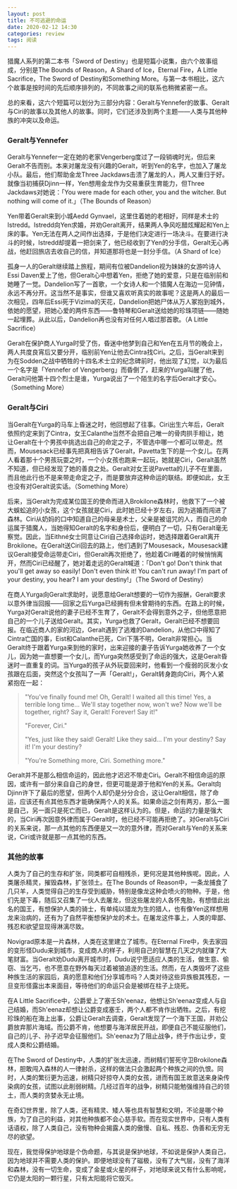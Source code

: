 ```yaml
---
layout: post
title: 不可逃避的命运
date: 2020-02-12 14:30
categories: review
tags: 阅读
---
```


猎魔人系列的第二本书「Sword of Destiny」也是短篇小说集，由六个故事组成，分别是The Bounds of Reason，A Shard of Ice，Eternal Fire，A Little Sacrifice，The Sword of Destiny和Something More。与第一本书相比，这六个故事是按时间的先后顺序排列的，不同故事之间的联系也稍微紧密一点。

总的来看，这六个短篇可以划分为三部分内容：Geralt与Yennefer的故事、Geralt与Ciri的故事以及其他人的故事。同时，它们还涉及到两个主题——人类与其他种族的冲突以及命运。

### Geralt与Yennefer

Geralt与Yennefer一定在她的老家Vengerberg度过了一段销魂时光，但后来Geralt不告而别。本来对屠龙没有兴趣的Geralt，听到Yen的名字，也加入了屠龙小队。最后，他们帮助金龙Three Jackdaws击溃了屠龙的人，两人又重归于好。就像当初捕获Djinn一样，Yen想用金龙作为交易重获生育能力，但Three Jackdaws对她说：「You were made for each other, you and the witcher. But nothing will come of it.」（The Bounds of Reason）

Yen带着Geralt来到小城Aedd Gynvael，这里住着她的老相好，同样是术士的Istredd。Istredd向Yen求婚，并劝Geralt离开，结果两人争风吃醋炫耀起和Yen上床的事。Yen无法在两人之间作出选择，于是他们决定进行一场决斗。在要进行决斗的时候，Istredd却提着一把剑来了，他已经收到了Yen的分手信，Geralt无心再战，他赶回旅店去收自己的信，并知道那将也是一封分手信。（A Shard of Ice）

孤身一人的Geralt继续踏上旅程，期间有位被Dandelion视为妹妹的女游吟诗人Essi Daven爱上了他，但Geralt心中想着Yen，拒绝了她的爱意，只是在临别前和她睡了一觉。Dandelion写了一首歌，一个女诗人和一个猎魔人在海边一见钟情，永远不再分开。这当然不是事实，但谁又喜欢听真实的故事呢？这是两人的最后一次相见，四年后Essi死于Vizima的天花，Dandelion把她尸体从万人冢抱到城外，依她的愿望，把她心爱的两件东西——鲁特琴和Geralt送给她的珍珠项链——随她一起埋葬。从此以后，Dandelion再也没有对任何人唱过那首歌。（A Little Sacrifice）

Geralt在保护商人Yurga时受了伤，昏迷中他梦到自己和Yen在五月节的晚会上，两人共度良宵后又要分开，临别前Yen让他去Cintra找Ciri。之后，当Geralt来到为在Sodden之战中牺牲的十四名术士立的纪念碑前时，他出现了幻觉，以为最后一个名字是「Yennefer of Vengerberg」而昏倒了，赶来的Yurga叫醒了他，Geralt问他第十四个烈士是谁，Yurga说出了一个陌生的名字后Geralt才安心。（Something More）

### Geralt与Ciri

当Geralt在Yurga的马车上昏迷之时，他回想起了往事。Ciri出生六年后，Geralt依照约定来到了Cintra，女王Calanthe当然不会把自己唯一的骨肉拱手相让，她让Geralt在十个男孩中挑选出自己的命定之子，不管选中哪一个都可以带走。然而，Mousesack已经事先把真相告诉了Geralt，Pavetta生下的是一个女儿。在两人看着那十个男孩玩耍之时，一个小女孩也跑来一起玩，她就是Ciri，Geralt虽然不知道，但已经发现了她的善良之处。Geralt对女王说Pavetta的儿子不在里面，而且他此行也不是来带走命定之子，而是要放弃这种命运的联结。即便如此，女王也没有对Geralt说实话。（Something More）

后来，当Geralt为完成某位国王的使命而进入Brokilone森林时，他救下了一个被大蜈蚣追的小女孩，这个女孩就是Ciri，此时她已经十岁左右，因为逃婚而闯进了森林。Ciri从奶妈的口中知道自己的母亲是术士，父亲是被诅咒的人，而自己的命运属于猎魔人，当她得知Geralt的名字和身份后，便明白了一切，只有Geralt毫无察觉。因此，当Eithné女士同意让Ciri自己选择命运时，她选择跟着Geralt离开Brokilone。在Geralt送Ciri回去的路上，他们遇到了Mousesack，Mousesack建议Geralt接受命运带走Ciri，但Geralt再次拒绝了，他趁着Ciri睡着的时候悄悄离开，然而Ciri已经醒了，她对着走远的Geralt喊道：「Don't go! Don't think that you'll get away so easily! Don't even think it! You can't run away! I'm part of your destiny, you hear? I am your destiny!」（The Sword of Destiny）

在商人Yurga向Geralt求助时，说愿意给Geralt想要的一切作为报酬，Geralt要求以意外律当回报——回家之后Yurga已经拥有但未曾期待的东西。在路上的时候，Yurga对Geralt说他的妻子已经不生育了，Geralt不会得到意外之子，但他愿意把自己的一个儿子送给Geralt。其实，Yurga也救了Geralt，Geralt已经不想要回报。在临近商人的家的河边，Geralt遇到了逃难的Dandelion，从他口中得知了Cintra亡国的事，Eist和Calanthe已死，Ciri下落不明，Geralt非常担心。当Geralt终于跟着Yurga来到他的家时，出来迎接的妻子告诉Yurga她收养了一个女儿，因为她一直想要一个女儿，而Yurga突然感受到了命运的强大，这是Geralt昏迷时一直重复的词。当Yurga的孩子从外玩耍回来时，他看到一个瘦弱的灰发小女孩跟在后面，突然这个女孩叫了一声「Geralt!」，Geralt转身跑向Ciri，两个人紧紧抱在一起：

> "You've finally found me! Oh, Geralt! I waited all this time! Yes, a terrible long time... We'll stay together now, won't we? Now we'll be together, right? Say it, Geralt! Forever! Say it!"
> 
> "Forever, Ciri."
> 
> "Yes, just like they said! Geralt! Like they said... I'm your destiny? Say it! I'm your destiny?
> 
> "You're Something more, Ciri. Something more."

Geralt并不是那么相信命运的，因此他才迟迟不带走Ciri。Geralt不相信命运的原因，或许有一部分来自自己的身世，但更可能是源于他和Yen的关系。Geralt向Djinn许下了最后的愿望，但两个人却仍是分分合合，这让Geralt相信，除了命运，应该还有点其他东西才能确保两个人的关系。如果命运之剑有两刃，那么一面是自己，另一面只是死亡而已，Geralt是这样认为的。但是，命运的力量是强大的，当Ciri再次因意外律而属于Geralt时，他已经不可能再拒绝了。对Geralt与Ciri的关系来说，那一点其他的东西便是又一次的意外律，而对Geralt与Yen的关系来说，Ciri或许就是那一点其他的东西。

### 其他的故事

人类为了自己的生存和扩张，同类都可自相残杀，更何况是其他种族呢。因此，人类屠杀精灵，摧毁森林，扩张领土。在The Bounds of Reason中，一条龙捕食了几只羊，人类觉得自己的生存受到威胁，特别是像龙这种会喷火的物种。于是，他们先是下毒，随后又召集了一伙人去屠龙，但这些屠龙的人各怀鬼胎，有想借此出名的国王，有想保护人类的骑士，有单纯以猎龙为生的猎人，也有像Yen这样想用龙来治病的，还有为了自然平衡想保护龙的术士。在屠龙这件事上，人类的卑鄙、残忍和欲望显现得淋漓尽致。

Novigrad原本是一片森林，人类在这里建立了城市。在Eternal Fire中，失去家园的变形怪Dudu来到城市，变成商人的样子，利用自己的智慧在几天之内就赚了大笔财富。当Geralt劝Dudu离开城市时，Dudu说宁愿适应人类的生活，做生意、偷窃、当乞丐，也不愿意在野外每天过着被狼追逐的生活。然而，在人类毁坏了这些种族生活的家园后，真的愿意和他们分享城市吗？人类对待这些异族极其残忍，一旦变形怪露出本来面目，等待他们的命运只会是被绑在柱子上烧死。

在A Little Sacrifice中，公爵爱上了塞壬Sh'eenaz，他想让Sh'eenaz变成人与自己结婚，而Sh'eenaz却想让公爵变成塞壬，两个人都不肯作出牺牲。之后，有挖珍珠的船在海上出事，公爵让Geralt去调查，Geralt发现了一个海下王国，并劝公爵放弃那片海域。而公爵不肯，他想要与海洋居民开战，即便自己不能征服他们，自己的儿子、孙子迟早会征服他们。Sh'eenaz为了阻止战争，终于作出让步，变成人类和公爵结婚。

在The Sword of Destiny中，人类的扩张太迅速，而树精们誓死守卫Brokilone森林，胆敢闯入森林的人一律射杀，这样的做法只会激起两个种族之间的仇恨。同时，人类的繁衍更为迅速，树精只好掠夺人类的女孩，进而有国王故意送来身染传染病的女孩，试图以此削弱树精。几经过百年的战争，树精只能勉强维持自己的领土，而人类的贪婪永无止境。

在奇幻世界里，除了人类，还有精灵、矮人等也具有智慧和文明，不论是哪个种族，为了自己的利益，对其他种族都不会心慈手软。而在现实世界中，只有人类有话语权，除了人类自己，没有物种会揭露人类的傲慢、自私、残忍、伪善和无穷无尽的欲望。

现在，我觉得保护地球是个伪命题，与其说是保护地球，不如说是保护人类自己，因为地球并不需要人类的保护。即便地球没有了磁极，没有了大气层，没有了海洋和森林，没有一切生命，变成了金星或火星的样子，对地球来说又有什么影响呢，它仍是太阳的一颗行星，只有太阳能将它毁灭。
